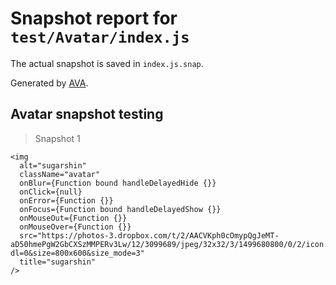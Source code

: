 # Snapshot report for `test/Avatar/index.js`

The actual snapshot is saved in `index.js.snap`.

Generated by [AVA](https://ava.li).

## Avatar snapshot testing

> Snapshot 1

    <img
      alt="sugarshin"
      className="avatar"
      onBlur={Function bound handleDelayedHide {}}
      onClick={null}
      onError={Function {}}
      onFocus={Function bound handleDelayedShow {}}
      onMouseOut={Function {}}
      onMouseOver={Function {}}
      src="https://photos-3.dropbox.com/t/2/AACVKph0cOmypQgJeMT-aD50hmePgW2GbCXSzMMPERv3Lw/12/3099689/jpeg/32x32/3/1499680800/0/2/icon.jpg/EP_erQIYw98MIAcoBw/uHn1uHMt38y8gDtksds77qi3b8ZAuRdtdi_J7X9q0cY?dl=0&size=800x600&size_mode=3"
      title="sugarshin"
    />
